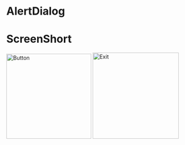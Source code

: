 # AlertDialog 
# ScreenShort
<img width="223" alt="Button" src="https://user-images.githubusercontent.com/96864489/147770161-7f0a2784-4b95-4899-a8ee-13b1fe301642.PNG">
<img width="226" alt="Exit" src="https://user-images.githubusercontent.com/96864489/147770170-382b1953-2fff-45c7-87a5-a7df11fd4069.PNG">
